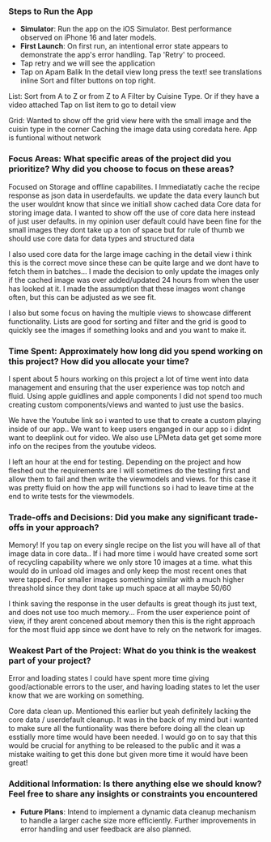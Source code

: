 ### Steps to Run the App
- **Simulator**: Run the app on the iOS Simulator. Best performance observed on iPhone 16 and later models.
- **First Launch**: On first run, an intentional error state appears to demonstrate the app's error handling. Tap 'Retry' to proceed.
- Tap retry and we will see the application 
- Tap on Apam Balik In the detail view long press the text! see translations inline
Sort and filter buttons on top right.

List:
Sort from A to Z or from Z to A
Filter by Cuisine Type. Or if they have a video attached
Tap on list item to go to detail view

Grid:
Wanted to show off the grid view here with the small image and the cuisin type in the corner
Caching the image data using coredata here. App is funtional without network

### Focus Areas: What specific areas of the project did you prioritize? Why did you choose to focus on these areas?

Focused on Storage and offline capabilites. I Immediatatly cache the recipe response as json data in userdefaults. we update the data every launch but the user wouldnt know that since we initiall show cached data
Core data for storing image data. I wanted to show off the use of core data here instead of just user defaults. in my opinion user default could have been fine for the small images they dont take up a ton of space but for rule of thumb 
we should use core data for data types and structured data

I also used core data for the large image caching in the detail view i think this is the correct move since these can be quite large and we dont have to fetch them in batches... 
I made the decision to only update the images only if the cached image was over added/updated 24 hours from when the user has looked at it. I made the assumption that these images wont change often, but this can be adjusted as we see fit.

I also but some focus on having the multiple views to showcase different functionality. Lists are good for sorting and filter and the grid is good to quickly see the images if something looks and and you want to make it.


### Time Spent: Approximately how long did you spend working on this project? How did you allocate your time?

I spent about 5 hours working on this project a lot of time went into data management and ensuring that the user experience was top notch and fluid. Using apple guidlines and apple components
I did not spend too much creating custom components/views and wanted to just use the basics. 

We have the Youtube link so i wanted to use that to create a custom playing inside of our app.. We want to keep users enganged in our app so i didnt want to deeplink out for video. We also use LPMeta data get get some more info on the recipes from the youtube videos. 

I left an hour at the end for testing. Depending on the project and how fleshed out the requirements are I will sometimes do the testing first and allow them to fail and then write the viewmodels and views.
for this case it was pretty fluid on how the app will functions so i had to leave time at the end to write tests for the viewmodels. 

### Trade-offs and Decisions: Did you make any significant trade-offs in your approach?

Memory! If you tap on every single recipe on the list you will have all of that image data in core data.. If i had more time i would have created some sort of recycling capability where we only store 10 images at a time.
what this would do in unload old images and only keep the most recent ones that were tapped.
For smaller images something similar with a much higher threashold since they dont take up much space at all maybe 50/60

I think saving the response in the user defaults is great though its just text, and does not use too much memory... 
From the user experience point of view, if they arent concened about memory then this is the right approach for the most fluid app since we dont have to rely on the network for images.


### Weakest Part of the Project: What do you think is the weakest part of your project?

Error and loading states I could have spent more time giving good/actionable errors to the user, and having loading states to let the user know that we are working on something.

Core data clean up. Mentioned this earlier but yeah definitely lacking the core data / userdefault cleanup. It was in the back of my mind but i wanted to make sure all the funtionality was there before doing all the clean up
esstially more time would have been needed. I would go on to say that this would be crucial for anything to be released to the public and it was a mistake waiting to get this done but given more time it would have been great!


### Additional Information: Is there anything else we should know? Feel free to share any insights or constraints you encountered

- **Future Plans**: Intend to implement a dynamic data cleanup mechanism to handle a larger cache size more efficiently. Further improvements in error handling and user feedback are also planned.


